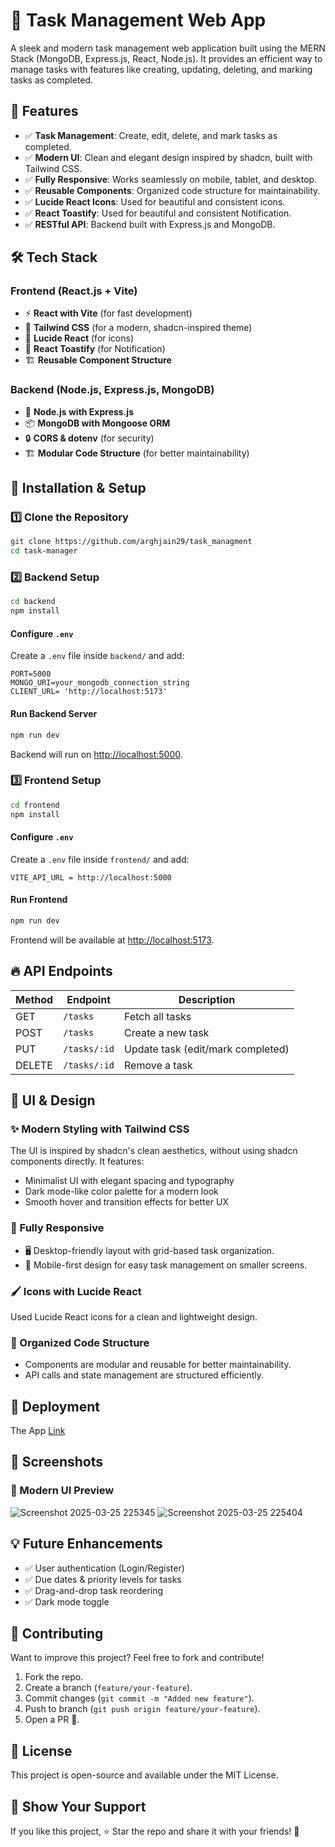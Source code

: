# 📝 Task Management Web App

A sleek and modern task management web application built using the MERN Stack (MongoDB, Express.js, React, Node.js). It provides an efficient way to manage tasks with features like creating, updating, deleting, and marking tasks as completed.

## 🚀 Features

- ✅ **Task Management**: Create, edit, delete, and mark tasks as completed.
- ✅ **Modern UI**: Clean and elegant design inspired by shadcn, built with Tailwind CSS.
- ✅ **Fully Responsive**: Works seamlessly on mobile, tablet, and desktop.
- ✅ **Reusable Components**: Organized code structure for maintainability.
- ✅ **Lucide React Icons**: Used for beautiful and consistent icons.
- ✅ **React Toastify**: Used for beautiful and consistent Notification.
- ✅ **RESTful API**: Backend built with Express.js and MongoDB.

## 🛠️ Tech Stack

### Frontend (React.js + Vite)

- ⚡ **React with Vite** (for fast development)
- 🎨 **Tailwind CSS** (for a modern, shadcn-inspired theme)
- 🔗 **Lucide React** (for icons)
- 🔔 **React Toastify** (for Notification)
- 🏗 **Reusable Component Structure**

### Backend (Node.js, Express.js, MongoDB)

- 🚀 **Node.js with Express.js**
- 📦 **MongoDB with Mongoose ORM**
- 🔒 **CORS & dotenv** (for security)
- 🏗 **Modular Code Structure** (for better maintainability)

## 🎯 Installation & Setup

### 1️⃣ Clone the Repository

```sh
git clone https://github.com/arghjain29/task_managment
cd task-manager
```

### 2️⃣ Backend Setup

```sh
cd backend
npm install
```

#### Configure `.env`

Create a `.env` file inside `backend/` and add:

```env
PORT=5000
MONGO_URI=your_mongodb_connection_string
CLIENT_URL= 'http://localhost:5173'
```

#### Run Backend Server

```sh
npm run dev
```

Backend will run on [http://localhost:5000](http://localhost:5000).

### 3️⃣ Frontend Setup

```sh
cd frontend
npm install
```

#### Configure `.env`

Create a `.env` file inside `frontend/` and add:

```env
VITE_API_URL = http://localhost:5000
```

#### Run Frontend

```sh
npm run dev
```

Frontend will be available at [http://localhost:5173](http://localhost:5173).

## 🔥 API Endpoints

| Method | Endpoint       | Description                  |
|--------|----------------|------------------------------|
| GET    | `/tasks`       | Fetch all tasks             |
| POST   | `/tasks`       | Create a new task           |
| PUT    | `/tasks/:id`   | Update task (edit/mark completed) |
| DELETE | `/tasks/:id`   | Remove a task               |

## 🎨 UI & Design

### ✨ Modern Styling with Tailwind CSS

The UI is inspired by shadcn's clean aesthetics, without using shadcn components directly. It features:

- Minimalist UI with elegant spacing and typography
- Dark mode-like color palette for a modern look
- Smooth hover and transition effects for better UX

### 📱 Fully Responsive

- 🖥️ Desktop-friendly layout with grid-based task organization.
- 📱 Mobile-first design for easy task management on smaller screens.

### 🖌 Icons with Lucide React

Used Lucide React icons for a clean and lightweight design.

### 🔗 Organized Code Structure

- Components are modular and reusable for better maintainability.
- API calls and state management are structured efficiently.

## 🚀 Deployment

The App [Link](https://task-managment-gilt.vercel.app/)

## 📸 Screenshots

### 🎨 Modern UI Preview

![Screenshot 2025-03-25 225345](https://github.com/user-attachments/assets/5dfc931a-a835-4219-95aa-5fbc792be706)
![Screenshot 2025-03-25 225404](https://github.com/user-attachments/assets/ad6aa47d-561a-4e1f-ac1d-6475c97218eb)

## 💡 Future Enhancements

- ✅ User authentication (Login/Register)
- ✅ Due dates & priority levels for tasks
- ✅ Drag-and-drop task reordering
- ✅ Dark mode toggle

## 🤝 Contributing

Want to improve this project? Feel free to fork and contribute!

1. Fork the repo.
2. Create a branch (`feature/your-feature`).
3. Commit changes (`git commit -m "Added new feature"`).
4. Push to branch (`git push origin feature/your-feature`).
5. Open a PR 🎉.

## 📄 License

This project is open-source and available under the MIT License.

## 🌟 Show Your Support

If you like this project, ⭐ Star the repo and share it with your friends! 🚀
